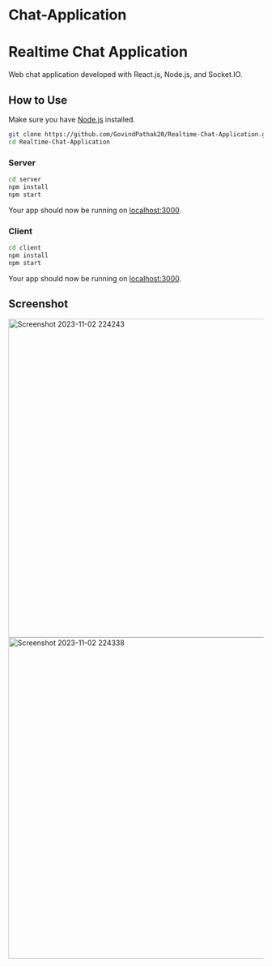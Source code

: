 # Chat-Application
# Realtime Chat Application

Web chat application developed with React.js, Node.js, and Socket.IO.

## How to Use

Make sure you have [Node.js](http://nodejs.org/) installed.

```sh
git clone https://github.com/GovindPathak20/Realtime-Chat-Application.git
cd Realtime-Chat-Application
```

### Server

```sh
cd server
npm install
npm start
```

Your app should now be running on [localhost:3000](http://localhost:3000/).

### Client

```sh
cd client
npm install
npm start
```

Your app should now be running on [localhost:3000](http://localhost:3000/).
## Screenshot
<img width="629" alt="Screenshot 2023-11-02 224243" src="https://github.com/aryan327/Chat-Application/assets/82660401/a4772294-0ba3-490c-8e36-6f5150ea9cb1">

<img width="634" alt="Screenshot 2023-11-02 224338" src="https://github.com/aryan327/Chat-Application/assets/82660401/a3cc19cd-fb30-42de-adf8-f84321646385">

